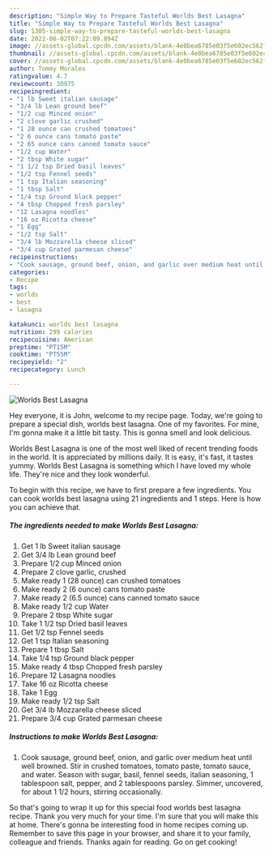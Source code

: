 ```yaml
---
description: "Simple Way to Prepare Tasteful Worlds Best Lasagna"
title: "Simple Way to Prepare Tasteful Worlds Best Lasagna"
slug: 1305-simple-way-to-prepare-tasteful-worlds-best-lasagna
date: 2022-06-02T07:22:09.894Z
image: //assets-global.cpcdn.com/assets/blank-4e0bea6785e03f5e602ec562f230caae08da540cada707380b4fe1bbebba43da.png
thumbnail: //assets-global.cpcdn.com/assets/blank-4e0bea6785e03f5e602ec562f230caae08da540cada707380b4fe1bbebba43da.png
cover: //assets-global.cpcdn.com/assets/blank-4e0bea6785e03f5e602ec562f230caae08da540cada707380b4fe1bbebba43da.png
author: Tommy Morales
ratingvalue: 4.7
reviewcount: 30975
recipeingredient:
- "1 lb Sweet italian sausage"
- "3/4 lb Lean ground beef"
- "1/2 cup Minced onion"
- "2 clove garlic crushed"
- "1 28 ounce can crushed tomatoes"
- "2 6 ounce cans tomato paste"
- "2 65 ounce cans canned tomato sauce"
- "1/2 cup Water"
- "2 tbsp White sugar"
- "1 1/2 tsp Dried basil leaves"
- "1/2 tsp Fennel seeds"
- "1 tsp Italian seasoning"
- "1 tbsp Salt"
- "1/4 tsp Ground black pepper"
- "4 tbsp Chopped fresh parsley"
- "12 Lasagna noodles"
- "16 oz Ricotta cheese"
- "1 Egg"
- "1/2 tsp Salt"
- "3/4 lb Mozzarella cheese sliced"
- "3/4 cup Grated parmesan cheese"
recipeinstructions:
- "Cook sausage, ground beef, onion, and garlic over medium heat until well browned.  Stir in crushed tomatoes, tomato paste, tomato sauce, and water.  Season with sugar, basil, fennel seeds, italian seasoning, 1 tablespoon salt, pepper, and 2 tablespoons parsley.  Simmer, uncovered, for about 1 1/2 hours, stirring occasionally."
categories:
- Recipe
tags:
- worlds
- best
- lasagna

katakunci: worlds best lasagna 
nutrition: 299 calories
recipecuisine: American
preptime: "PT15M"
cooktime: "PT55M"
recipeyield: "2"
recipecategory: Lunch

---
```



![Worlds Best Lasagna](//assets-global.cpcdn.com/assets/blank-4e0bea6785e03f5e602ec562f230caae08da540cada707380b4fe1bbebba43da.png)

Hey everyone, it is John, welcome to my recipe page. Today, we're going to prepare a special dish, worlds best lasagna. One of my favorites. For mine, I'm gonna make it a little bit tasty. This is gonna smell and look delicious.



Worlds Best Lasagna is one of the most well liked of recent trending foods in the world. It is appreciated by millions daily. It is easy, it's fast, it tastes yummy. Worlds Best Lasagna is something which I have loved my whole life. They're nice and they look wonderful.


To begin with this recipe, we have to first prepare a few ingredients. You can cook worlds best lasagna using 21 ingredients and 1 steps. Here is how you can achieve that.

<!--inarticleads1-->

##### The ingredients needed to make Worlds Best Lasagna:

1. Get 1 lb Sweet italian sausage
1. Get 3/4 lb Lean ground beef
1. Prepare 1/2 cup Minced onion
1. Prepare 2 clove garlic, crushed
1. Make ready 1 (28 ounce) can crushed tomatoes
1. Make ready 2 (6 ounce) cans tomato paste
1. Make ready 2 (6.5 ounce) cans canned tomato sauce
1. Make ready 1/2 cup Water
1. Prepare 2 tbsp White sugar
1. Take 1 1/2 tsp Dried basil leaves
1. Get 1/2 tsp Fennel seeds
1. Get 1 tsp Italian seasoning
1. Prepare 1 tbsp Salt
1. Take 1/4 tsp Ground black pepper
1. Make ready 4 tbsp Chopped fresh parsley
1. Prepare 12 Lasagna noodles
1. Take 16 oz Ricotta cheese
1. Take 1 Egg
1. Make ready 1/2 tsp Salt
1. Get 3/4 lb Mozzarella cheese sliced
1. Prepare 3/4 cup Grated parmesan cheese




<!--inarticleads2-->

##### Instructions to make Worlds Best Lasagna:

1. Cook sausage, ground beef, onion, and garlic over medium heat until well browned.  Stir in crushed tomatoes, tomato paste, tomato sauce, and water.  Season with sugar, basil, fennel seeds, italian seasoning, 1 tablespoon salt, pepper, and 2 tablespoons parsley.  Simmer, uncovered, for about 1 1/2 hours, stirring occasionally.




So that's going to wrap it up for this special food worlds best lasagna recipe. Thank you very much for your time. I'm sure that you will make this at home. There's gonna be interesting food in home recipes coming up. Remember to save this page in your browser, and share it to your family, colleague and friends. Thanks again for reading. Go on get cooking!
